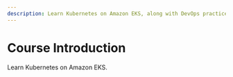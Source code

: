 ```yaml
---
description: Learn Kubernetes on Amazon EKS, along with DevOps practices, Microservices architecture, Service Mesh like Istio, CI/CD, monitoring, logging, and more in one place.
---
```


# Course Introduction

Learn Kubernetes on Amazon EKS.